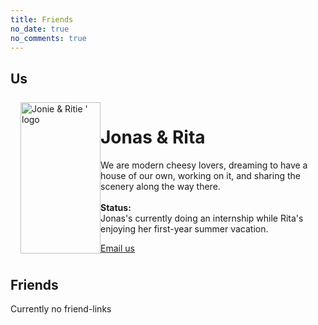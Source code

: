 ```yaml
---
title: Friends
no_date: true
no_comments: true
---
```


## Us

<div class="container">
    <div class="card" style="display: grid; grid-template-columns: minmax(128px, 10%) 1fr; padding: 8px 16px; ">
        <img src="https://ritie-jonie-1312559530.cos.ap-nanjing.myqcloud.com/favicon/stitch_sleepy.png" alt="Jonie & Ritie ' logo" style="height: 100%; object-fit: contain;">
        <div>
            <h1>Jonas & Rita</h1>
            <p>We are modern cheesy lovers, dreaming to have a house of our own, working on it, and sharing the scenery along the way there.<br/><br/><b>Status:</b><br/>Jonas's currently doing an internship while Rita's enjoying her first-year summer vacation.<br></p>
            <div class="actions">
                <div class="right">
                    <a class="action-button-primary" href="mailto:2465373218@qq.com">Email us</a>
                </div>
            </div>
        </div>
    </div>
</div>

## Friends
Currently no friend-links

[comment]: <> (<div class="card-grid">)

[comment]: <> (    <div class="card">)

[comment]: <> (        <div class="cover-img">)

[comment]: <> (            <img src="/img/000005.png" alt="ChungZH.cn's logo">)

[comment]: <> (        </div>)

[comment]: <> (        <div class="content">)

[comment]: <> (            <p class="title">ChungZH</p>)

[comment]: <> (            <p class="description">Young, Simple, Naive</p>)

[comment]: <> (        </div>)

[comment]: <> (        <div class="actions">)

[comment]: <> (            <div class="right">)

[comment]: <> (                <a class="action-button-primary" href="https://chungzh.cn/">Visit</a>)

[comment]: <> (            </div>)

[comment]: <> (        </div>)

[comment]: <> (    </div>)

[comment]: <> (</div>)